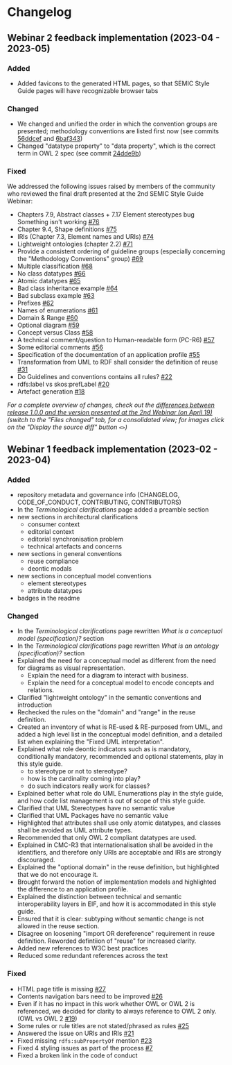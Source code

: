 # Changelog

## Webinar 2 feedback implementation (2023-04 - 2023-05)

### Added 
* Added favicons to the generated HTML pages, so that  SEMIC Style Guide pages will have recognizable browser tabs

### Changed
* We changed and unified the order in which the convention groups are presented; methodology conventions are listed first now (see commits [56ddcef](https://github.com/SEMICeu/style-guide/commit/56ddcef1bbd786158b57e2572c16976a302022fd) and  [6baf343](https://github.com/SEMICeu/style-guide/commit/6baf343264b5837926099c4f3cbb4fa93fe7e492))
* Changed "datatype property" to "data property", which is the correct term in OWL 2 spec (see commit [24dde9b](https://github.com/SEMICeu/style-guide/commit/24dde9b53025a0e3908e578b56458aee884f97c9))

### Fixed
We addressed the following issues raised by members of the community who reviewed the final draft presented at the 2nd SEMIC Style Guide Webinar:

* Chapters 7.9, Abstract classes + 7.17 Element stereotypes bug Something isn't working	[#76](https://github.com/SEMICeu/style-guide/issues/76)
* Chapter 9.4, Shape definitions	[#75](https://github.com/SEMICeu/style-guide/issues/75)
* IRIs (Chapter 7.3, Element names and URIs)	[#74](https://github.com/SEMICeu/style-guide/issues/74)
* Lightweight ontologies (chapter 2.2)	[#71](https://github.com/SEMICeu/style-guide/issues/71)
* Provide a consistent ordering of guideline groups (especially concerning the "Methodology Conventions" group)	[#69](https://github.com/SEMICeu/style-guide/issues/69)
* Multiple classification	[#68](https://github.com/SEMICeu/style-guide/issues/68)
* No class datatypes	[#66](https://github.com/SEMICeu/style-guide/issues/66)
* Atomic datatypes	[#65](https://github.com/SEMICeu/style-guide/issues/65)
* Bad class inheritance example	[#64](https://github.com/SEMICeu/style-guide/issues/64)
* Bad subclass example	[#63](https://github.com/SEMICeu/style-guide/issues/63)
* Prefixes	[#62](https://github.com/SEMICeu/style-guide/issues/62)
* Names of enumerations	[#61](https://github.com/SEMICeu/style-guide/issues/61)
* Domain & Range	[#60](https://github.com/SEMICeu/style-guide/issues/60)
* Optional diagram	[#59](https://github.com/SEMICeu/style-guide/issues/59)
* Concept versus Class	[#58](https://github.com/SEMICeu/style-guide/issues/58)
* A technical comment/question to Human-readable form (PC-R6)	[#57](https://github.com/SEMICeu/style-guide/issues/57)
* Some editorial comments	[#56](https://github.com/SEMICeu/style-guide/issues/56)
* Specification of the documentation of an application profile	[#55](https://github.com/SEMICeu/style-guide/issues/55)
* Transformation from UML to RDF shall consider the definition of reuse	[#31](https://github.com/SEMICeu/style-guide/issues/31)
* Do Guidelines and conventions contains all rules?	[#22](https://github.com/SEMICeu/style-guide/issues/22)
* rdfs:label vs skos:prefLabel	[#20](https://github.com/SEMICeu/style-guide/issues/20)
* Artefact generation	[#18](https://github.com/SEMICeu/style-guide/issues/18)

_For a complete overview of changes, check out the [differences between release 1.0.0 and the version presented at the 2nd Webinar (on April 19)](https://github.com/SEMICeu/style-guide/compare/public-review-webinar2...1.0.0-beta) (switch to the "Files changed" tab, for a consolidated view; for images click on the "Display the source diff" button `<>`)_



## Webinar 1 feedback implementation (2023-02 - 2023-04)

### Added 
* repository metadata and governance info (CHANGELOG, CODE_OF_CONDUCT, CONTRIBUTING, CONTRIBUTORS)
* In the *Terminological clarifications* page added a preamble section
* new sections in architectural clarifications
  * consumer context
  * editorial context
  * editorial synchronisation problem
  * technical artefacts and concerns
* new sections in general conventions 
  * reuse compliance
  * deontic modals
* new sections in conceptual model conventions
  * element stereotypes
  * attribute datatypes
* badges in the readme

### Changed
* In the *Terminological clarifications* page rewritten *What is a conceptual model (specification)?* section 
* In the *Terminological clarifications* page rewritten *What is an ontology (specification)?* section
* Explained the need for a conceptual model as different from the need for diagrams as visual representation.
  * Explain the need for a diagram to interact with business.
  * Explain the need for a conceptual model to encode concepts and relations. 
* Clarified "lightweight ontology" in the semantic conventions and introduction 
* Rechecked the rules on the "domain" and "range" in the reuse definition.
* Created an inventory of what is RE-used & RE-purposed from UML, and added a high level list in the conceptual model definition, and a detailed list when explaining the "Fixed UML interpretation".
* Explained what role deontic indicators such as is mandatory, conditionally mandatory, recommended and optional statements, play in this style guide.
  * to stereotype or not to stereotype?
  * how is the cardinality coming into play?
  * do such indicators really work for classes?
* Explained better what role do UML Enumerations play in the style guide, and how code list management is out of scope of this style guide.  
* Clarified that UML Stereotypes have no semantic value
* Clarified that UML Packages have no semantic value
* Highlighted that attributes shall use only atomic datatypes, and classes shall be avoided as UML attribute types.
* Recommended that only OWL 2 compliant datatypes are used.
* Explained in CMC-R3 that internationalisation shall be avoided in the identifiers, and therefore only URIs are acceptable and IRIs are strongly discouraged. 
* Explained the "optional domain" in the reuse definition, but highlighted that we do not encourage it.
* Brought forward the notion of implementation models and highlighted the difference to an application profile. 
* Explained the distinction between technical and semantic interoperability layers in EIF, and how it is accommodated in this style guide.
* Ensured that it is clear: subtyping without semantic change is not allowed in the reuse section.
* Disagree on loosening "import OR dereference" requirement in reuse definition. Reworded defintiion of "reuse" for increased clarity.
* Added new references to W3C best practices
* Reduced some redundant references across the text 

### Fixed
* HTML page title is missing [#27](https://github.com/SEMICeu/style-guide/issues/27)
* Contents navigation bars need to be improved	[#26](https://github.com/SEMICeu/style-guide/issues/26)
* Even if it has no impact in this work whether OWL or OWL 2 is referenced, we decided for clarity to always reference to OWL 2 only. (OWL vs OWL 2 [#19](https://github.com/SEMICeu/style-guide/issues/19))
* Some rules or rule titles are not stated/phrased as rules [#25](https://github.com/SEMICeu/style-guide/issues/25)
* Answered the issue on URIs and IRIs [#21](https://github.com/SEMICeu/style-guide/issues/21)
* Fixed missing `rdfs:subPropertyOf` mention [#23](https://github.com/SEMICeu/style-guide/issues/23)
* Fixed 4 styling issues as part of the process [#7](https://github.com/SEMICeu/style-guide/issues/7)
* Fixed a broken link in the code of conduct

